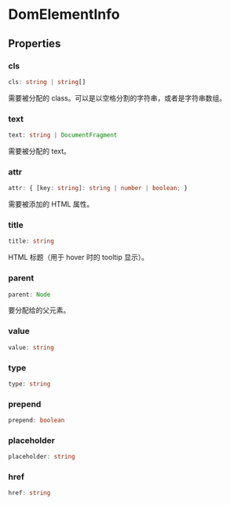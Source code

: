 <!--
 * @Author: haifeng.lu haifeng.lu@ly.com
 * @Date: 2022-12-21 10:40:08
 * @LastEditors: haifeng.lu
 * @LastEditTime: 2023-01-06 14:04:14
 * @Description: 
-->
# DomElementInfo

## Properties

### cls

```ts
cls: string | string[]
```

需要被分配的 class。可以是以空格分割的字符串，或者是字符串数组。

### text

```ts
text: string | DocumentFragment
```

需要被分配的 text。

### attr

```ts
attr: { [key: string]: string | number | boolean; }
```

需要被添加的 HTML 属性。

### title

```ts
title: string
```

HTML 标题（用于 hover 时的 tooltip 显示）。

### parent

```ts
parent: Node
```

要分配给的父元素。

### value

```ts
value: string
```

### type

```ts
type: string
```

### prepend

```ts
prepend: boolean
```

### placeholder

```ts
placeholder: string
```

### href

```ts
href: string
```
